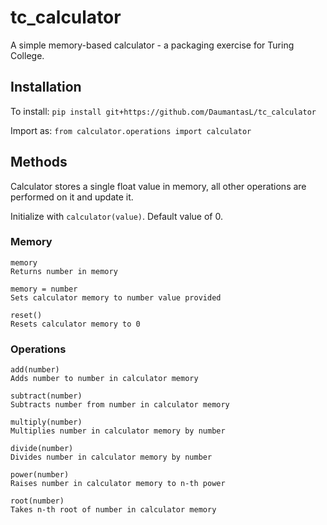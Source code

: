 # tc_calculator
A simple memory-based calculator - a packaging exercise for Turing College.

## Installation

To install: `pip install git+https://github.com/DaumantasL/tc_calculator`

Import as: `from calculator.operations import calculator`

## Methods

Calculator stores a single float value in memory, all other operations are performed on it and update it.

Initialize with `calculator(value)`. Default value of 0.

### Memory

 ```
 memory
 Returns number in memory
 ```
 
 ```
 memory = number
 Sets calculator memory to number value provided
 ```
 
 ```
 reset()
 Resets calculator memory to 0
 ```
 ### Operations

 ```
 add(number)
 Adds number to number in calculator memory
 ```
 
 ```
 subtract(number)
 Subtracts number from number in calculator memory
 ```
 
 ```
 multiply(number)
 Multiplies number in calculator memory by number
 ```
 
 ```
 divide(number)
 Divides number in calculator memory by number
 ```
 
 ```
 power(number)
 Raises number in calculator memory to n-th power
 ```
 
 ```
 root(number)
 Takes n-th root of number in calculator memory
 ```
